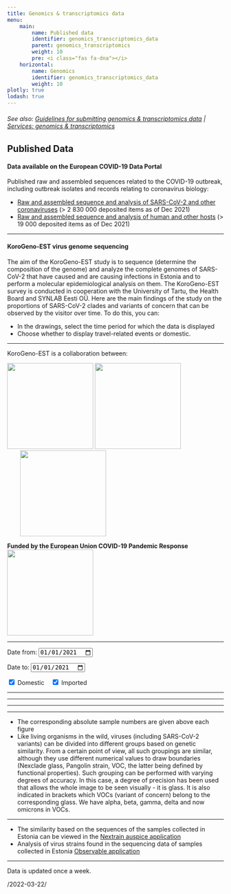 ```yaml
---
title: Genomics & transcriptomics data
menu:
    main:
        name: Published data
        identifier: genomics_transcriptomics_data
        parent: genomics_transcriptomics
        weight: 10
        pre: <i class="fas fa-dna"></i>
    horizontal:
        name: Genomics
        identifier: genomics_transcriptomics_data
        weight: 10
plotly: true
lodash: true
---
```


###### See also: [Guidelines for submitting genomics & transcriptomics data](../guidelines) | [Services: genomics & transcriptomics](../services)

## Published Data

#### Data available on the European COVID-19 Data Portal

Published raw and assembled sequences related to the COVID-19 outbreak, including outbreak isolates and records relating to coronavirus biology:

* [Raw and assembled sequence and analysis of SARS-CoV-2 and other coronaviruses](https://www.covid19dataportal.org/sequences?db=embl-covid19) (> 2 830 000 deposited items as of Dec 2021)
* [Raw and assembled sequence and analysis of human and other hosts](https://www.covid19dataportal.org/host-sequences?db=hostSequences) (> 19 000 deposited items as of Dec 2021)

---

#### KoroGeno-EST virus genome sequencing

The aim of the KoroGeno-EST study is to sequence (determine the composition of the genome) and analyze the complete genomes of SARS-CoV-2 that have caused and are causing infections in Estonia and to perform a molecular epidemiological analysis on them. The KoroGeno-EST survey is conducted in cooperation with the University of Tartu, the Health Board and SYNLAB Eesti OÜ.
Here are the main findings of the study on the proportions of SARS-CoV-2 clades and variants of concern that can be observed by the visitor over time.
To do this, you can:
* In the drawings, select the time period for which the data is displayed
* Choose whether to display travel-related events or domestic.

---
KoroGeno-EST is a collaboration between:

<img width="200" src="/img/logos/ut_logo.png">
<img width="200" style="margin-top: -20px;" src="/img/logos/synlab_logo.png">
<img width="200" style="margin-left: 30px;" src="/img/logos/terviseamet_logo.png">

<strong>Funded by the European Union COVID-19 Pandemic Response</strong>
<img width="200" src="/img/logos/eu-ee_logo.jpg">

---


<label for="date-from">Date from:</label>
<input type="date" id="date-from" name="date-from"
value="2021-01-01">

<label for="date-to">Date to:</label>
<input type="date" id="date-to" name="date-to"
value="2021-01-01">

<input type="checkbox" id="domestic" name="source" value="domestic" checked>
  <label for="domestic"> Domestic</label>&nbsp;&nbsp;&nbsp;
<input type="checkbox" id="imported" name="source" value="imported" checked>
  <label for="imported"> Imported</label><br>

<div id="plotly-plot-clade"></div>
<hr>
<div id="plotly-plot-pos"></div>
<hr>
<div id="plotly-plot-county"></div>
<hr>
<div id="plotly-plot-age"></div>
<hr>
<div id="plotly-plot-gender"></div>

<script src="/plotly-plot.js?updated=2022-03-22"></script>

* The corresponding absolute sample numbers are given above each figure
* Like living organisms in the wild, viruses (including SARS-CoV-2 variants) can be divided into different groups based on genetic similarity. From a certain point of view, all such groupings are similar, although they use different numerical values ​​to draw boundaries (Nexclade glass, Pangolin strain, VOC, the latter being defined by functional properties). Such grouping can be performed with varying degrees of accuracy. In this case, a degree of precision has been used that allows the whole image to be seen visually - it is glass. It is also indicated in brackets which VOCs (variant of concern) belong to the corresponding glass. We have alpha, beta, gamma, delta and now omicrons in VOCs.

---

* The similarity based on the sequences of the samples collected in Estonia can be viewed in the [Nextrain auspice application](https://auspice.biit.cs.ut.ee/ncov/est)
* Analysis of virus strains found in the sequencing data of samples collected in Estonia [Observable application](https://covid19dataportal.ee/observable)

---

Data is updated once a week.

/2022-03-22/
